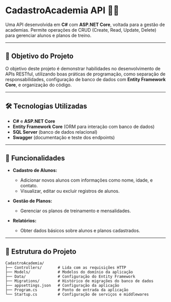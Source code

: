 # CadastroAcademia API 🏋️‍♂️

Uma API desenvolvida em **C#** com **ASP.NET Core**, voltada para a gestão de academias. Permite operações de CRUD (Create, Read, Update, Delete) para gerenciar alunos e planos de treino.

---

## 🎯 Objetivo do Projeto
O objetivo deste projeto é demonstrar habilidades no desenvolvimento de APIs RESTful, utilizando boas práticas de programação, como separação de responsabilidades, configuração de banco de dados com **Entity Framework Core**, e organização do código.

---

## 🛠️ Tecnologias Utilizadas
- **C#** e **ASP.NET Core**  
- **Entity Framework Core** (ORM para interação com banco de dados)  
- **SQL Server** (banco de dados relacional)  
- **Swagger** (documentação e teste dos endpoints)  

---

## 🚀 Funcionalidades
- **Cadastro de Alunos:**  
  - Adicionar novos alunos com informações como nome, idade, e contato.
  - Visualizar, editar ou excluir registros de alunos.
  
- **Gestão de Planos:**  
  - Gerenciar os planos de treinamento e mensalidades.

- **Relatórios:**  
  - Obter dados básicos sobre alunos e planos cadastrados.

---

## 📂 Estrutura do Projeto
```plaintext
CadastroAcademia/
├── Controllers/       # Lida com as requisições HTTP
├── Models/            # Modelos do domínio da aplicação
├── Data/              # Configuração do Entity Framework
├── Migrations/        # Histórico de migrações do banco de dados
├── appsettings.json   # Configuração da aplicação
├── Program.cs         # Ponto de entrada da aplicação
└── Startup.cs         # Configuração de serviços e middlewares
